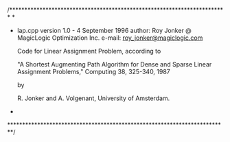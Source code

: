 /************************************************************************
*
*  lap.cpp
   version 1.0 - 4 September 1996
   author: Roy Jonker @ MagicLogic Optimization Inc.
   e-mail: roy_jonker@magiclogic.com

   Code for Linear Assignment Problem, according to 
   
   "A Shortest Augmenting Path Algorithm for Dense and Sparse Linear   
    Assignment Problems," Computing 38, 325-340, 1987
   
   by
   
   R. Jonker and A. Volgenant, University of Amsterdam.
*
*************************************************************************/
